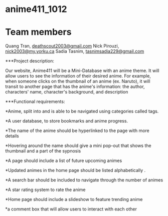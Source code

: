 # anime411_1012

# Team members
Quang Tran, deathscout2003@gmail.com
Nick Pirouzi, nick2003@my.yorku.ca
Sadia Tasnim, tasnimsadia229@gmail.com

***Project description: 

Our website, Anime411 will be a Mini-Database with an anime theme. It will allow users to see the information of their desired anime. For example, when someone clicks on the thumbnail of an anime (ex. Naruto), it will transit to another page that has the anime's information: the author, characters' name, character's background, and description




***Functional requirements:

*Anime, split into and is able to be navigated using categories called tags.

*A user database, to store bookmarks and anime progress.

*The name of the anime should be hyperlinked to the page with more details

*Hovering around the name should give a mini pop-out that shows the thumbnail and a part of the sypnosis

*A page should include a list of future upcoming animes

*Updated animes in the home page should be listed alphabetically .

*A search bar should be included to navigate through the number of animes

*A star rating system to rate the anime

*Home page should include a slideshow to feature trending anime

*a comment box that will allow users to interact with each other

